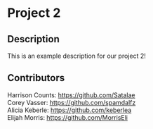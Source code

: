 # Project 2  

## Description
This is an example description for our project 2!  

## Contributors  

Harrison Counts: https://github.com/Satalae  
Corey Vasser: https://github.com/spamdalfz  
Alicia Keberle: https://github.com/keberlea  
Elijah Morris: https://github.com/MorrisEli  
